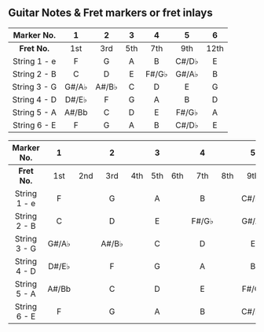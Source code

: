 ## Guitar Notes & Fret markers or fret inlays  

| Marker No. | 1 | 2 | 3 | 4 | 5 | 6 |
|:----------:|:-:|:-:|:-:|:-:|:-:|:-:|
|**Fret No.**|1st|3rd|5th|7th|9th|12th|
|String 1 - e| F | G | A | B | C#/D♭ | E|
|String 2 - B| C | D | E | F#/G♭ | G#/A♭ | B|
|String 3 - G| G#/A♭ | A#/B♭ | C | D | E | G|
|String 4 - D| D#/E♭ | F | G | A | B | D|
|String 5 - A| A#/Bb | C | D | E | F#/G♭ | A|
|String 6 - E| F | G | A | B | C#/D♭ | E|




| Marker No. | 1 |   | 2 |   | 3 |   | 4 |   | 5 |   |   | 6 |
|:----------:|:-:|:-:|:-:|:-:|:-:|:-:|:-:|:-:|:-:|:-:|:-:|:-:|
|**Fret No.**|1st|    2nd|3rd    |4th|5th|6th|7th   |8th    |9th|10th|11th|12th|
|String 1 - e| F     |   | G     |   | A |   | B    |       | C#/D♭ |   |   | E|
|String 2 - B| C     |   | D     |   | E |   | F#/G♭ |      | G#/A♭ |   |   | B|
|String 3 - G| G#/A♭ |   | A#/B♭ |   | C |   | D     |      | E     |   |   | G|
|String 4 - D| D#/E♭ |   | F     |   | G |   | A     |      | B     |   |   | D|
|String 5 - A| A#/Bb |   | C     |   | D |   | E     |      | F#/G♭ |   |   | A|
|String 6 - E| F     |   | G     |   | A |   | B     |      | C#/D♭ |   |   | E|